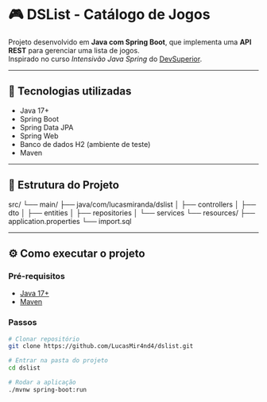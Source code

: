 # 🎮 DSList - Catálogo de Jogos

Projeto desenvolvido em **Java com Spring Boot**, que implementa uma **API REST** para gerenciar uma lista de jogos.  
Inspirado no curso *Intensivão Java Spring* do [DevSuperior](https://devsuperior.com.br/).

---

## 🚀 Tecnologias utilizadas

- Java 17+
- Spring Boot
- Spring Data JPA
- Spring Web
- Banco de dados H2 (ambiente de teste)
- Maven

---

## 📂 Estrutura do Projeto

src/
 └── main/
     ├── java/com/lucasmiranda/dslist
     │    ├── controllers
     │    ├── dto
     │    ├── entities
     │    ├── repositories
     │    └── services
     └── resources/
          ├── application.properties
          └── import.sql


---

## ⚙️ Como executar o projeto

### Pré-requisitos
- [Java 17+](https://adoptium.net/)
- [Maven](https://maven.apache.org/)

### Passos
```bash
# Clonar repositório
git clone https://github.com/LucasMir4nd4/dslist.git

# Entrar na pasta do projeto
cd dslist

# Rodar a aplicação
./mvnw spring-boot:run

